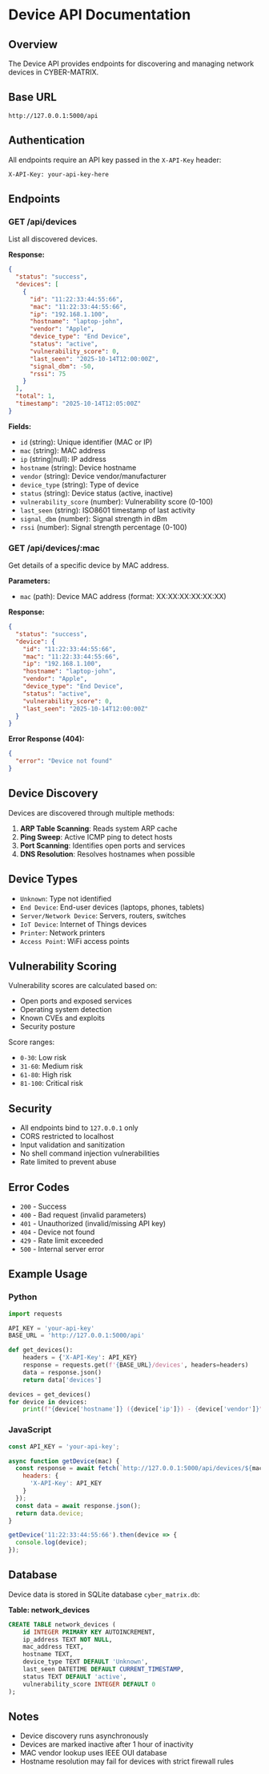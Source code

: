# Device API Documentation

## Overview

The Device API provides endpoints for discovering and managing network devices in CYBER-MATRIX.

## Base URL

```
http://127.0.0.1:5000/api
```

## Authentication

All endpoints require an API key passed in the `X-API-Key` header:

```
X-API-Key: your-api-key-here
```

## Endpoints

### GET /api/devices

List all discovered devices.

**Response:**

```json
{
  "status": "success",
  "devices": [
    {
      "id": "11:22:33:44:55:66",
      "mac": "11:22:33:44:55:66",
      "ip": "192.168.1.100",
      "hostname": "laptop-john",
      "vendor": "Apple",
      "device_type": "End Device",
      "status": "active",
      "vulnerability_score": 0,
      "last_seen": "2025-10-14T12:00:00Z",
      "signal_dbm": -50,
      "rssi": 75
    }
  ],
  "total": 1,
  "timestamp": "2025-10-14T12:05:00Z"
}
```

**Fields:**

- `id` (string): Unique identifier (MAC or IP)
- `mac` (string): MAC address
- `ip` (string|null): IP address
- `hostname` (string): Device hostname
- `vendor` (string): Device vendor/manufacturer
- `device_type` (string): Type of device
- `status` (string): Device status (active, inactive)
- `vulnerability_score` (number): Vulnerability score (0-100)
- `last_seen` (string): ISO8601 timestamp of last activity
- `signal_dbm` (number): Signal strength in dBm
- `rssi` (number): Signal strength percentage (0-100)

### GET /api/devices/:mac

Get details of a specific device by MAC address.

**Parameters:**

- `mac` (path): Device MAC address (format: XX:XX:XX:XX:XX:XX)

**Response:**

```json
{
  "status": "success",
  "device": {
    "id": "11:22:33:44:55:66",
    "mac": "11:22:33:44:55:66",
    "ip": "192.168.1.100",
    "hostname": "laptop-john",
    "vendor": "Apple",
    "device_type": "End Device",
    "status": "active",
    "vulnerability_score": 0,
    "last_seen": "2025-10-14T12:00:00Z"
  }
}
```

**Error Response (404):**

```json
{
  "error": "Device not found"
}
```

## Device Discovery

Devices are discovered through multiple methods:

1. **ARP Table Scanning**: Reads system ARP cache
2. **Ping Sweep**: Active ICMP ping to detect hosts
3. **Port Scanning**: Identifies open ports and services
4. **DNS Resolution**: Resolves hostnames when possible

## Device Types

- `Unknown`: Type not identified
- `End Device`: End-user devices (laptops, phones, tablets)
- `Server/Network Device`: Servers, routers, switches
- `IoT Device`: Internet of Things devices
- `Printer`: Network printers
- `Access Point`: WiFi access points

## Vulnerability Scoring

Vulnerability scores are calculated based on:

- Open ports and exposed services
- Operating system detection
- Known CVEs and exploits
- Security posture

Score ranges:

- `0-30`: Low risk
- `31-60`: Medium risk
- `61-80`: High risk
- `81-100`: Critical risk

## Security

- All endpoints bind to `127.0.0.1` only
- CORS restricted to localhost
- Input validation and sanitization
- No shell command injection vulnerabilities
- Rate limited to prevent abuse

## Error Codes

- `200` - Success
- `400` - Bad request (invalid parameters)
- `401` - Unauthorized (invalid/missing API key)
- `404` - Device not found
- `429` - Rate limit exceeded
- `500` - Internal server error

## Example Usage

### Python

```python
import requests

API_KEY = 'your-api-key'
BASE_URL = 'http://127.0.0.1:5000/api'

def get_devices():
    headers = {'X-API-Key': API_KEY}
    response = requests.get(f'{BASE_URL}/devices', headers=headers)
    data = response.json()
    return data['devices']

devices = get_devices()
for device in devices:
    print(f"{device['hostname']} ({device['ip']}) - {device['vendor']}")
```

### JavaScript

```javascript
const API_KEY = 'your-api-key';

async function getDevice(mac) {
  const response = await fetch(`http://127.0.0.1:5000/api/devices/${mac}`, {
    headers: {
      'X-API-Key': API_KEY
    }
  });
  const data = await response.json();
  return data.device;
}

getDevice('11:22:33:44:55:66').then(device => {
  console.log(device);
});
```

## Database

Device data is stored in SQLite database `cyber_matrix.db`:

**Table: network_devices**

```sql
CREATE TABLE network_devices (
    id INTEGER PRIMARY KEY AUTOINCREMENT,
    ip_address TEXT NOT NULL,
    mac_address TEXT,
    hostname TEXT,
    device_type TEXT DEFAULT 'Unknown',
    last_seen DATETIME DEFAULT CURRENT_TIMESTAMP,
    status TEXT DEFAULT 'active',
    vulnerability_score INTEGER DEFAULT 0
);
```

## Notes

- Device discovery runs asynchronously
- Devices are marked inactive after 1 hour of inactivity
- MAC vendor lookup uses IEEE OUI database
- Hostname resolution may fail for devices with strict firewall rules
